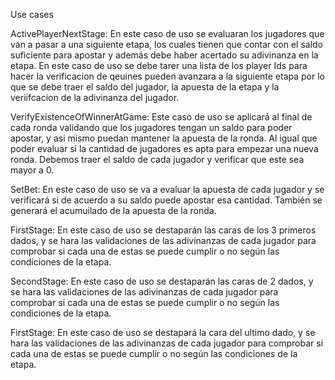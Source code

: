Use cases 

ActivePlayerNextStage: En este caso de uso se evaluaran los jugadores que van a pasar a una siguiente etapa, los cuales tienen que contar con el saldo suficiente para apostar y además debe haber acertado su adivinanza en la etapa. En este caso de uso se debe tarer una lista de los player Ids para hacer la verificacion de qeuines pueden avanzara  a la siguiente etapa por lo que se debe traer el saldo del jugador, la apuesta de la etapa y la veriifcacion de la adivinanza del jugador. 

VerifyExistenceOfWinnerAtGame: Este caso de uso se aplicará al final de cada ronda validando que los jugadores tengan un saldo para poder apostar, y asi mismo puedan mantener la apuesta de la ronda. Al igual que poder evaluar si la cantidad de jugadores es apta para empezar una nueva ronda. Debemos traer el saldo de cada jugador y verificar que este sea mayor a 0.

SetBet: En este caso de uso se va a evaluar la apuesta de cada jugador y se verificará si de acuerdo a su saldo puede apostar esa cantidad. También se generará el acumuilado de la apuesta de la ronda. 

FirstStage: En este caso de uso se destaparán las caras de los 3 primeros dados, y se hara las validaciones de las adivinanzas de cada jugador para comprobar si cada una de  estas se puede cumplir o no según las condiciones de la etapa. 

SecondStage: En este caso de uso se destaparán las caras de 2 dados, y se hara las validaciones de las adivinanzas de cada jugador para comprobar si cada una de  estas se puede cumplir o no según las condiciones de la etapa. 

FirstStage: En este caso de uso se destapará la cara del ultimo dado, y se hara las validaciones de las adivinanzas de cada jugador para comprobar si cada una de  estas se puede cumplir o no según las condiciones de la etapa. 
